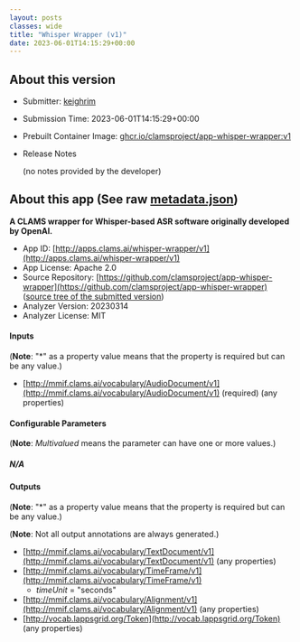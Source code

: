 ```yaml
---
layout: posts
classes: wide
title: "Whisper Wrapper (v1)"
date: 2023-06-01T14:15:29+00:00
---
```

## About this version

* Submitter: [keighrim](https://github.com/keighrim)
* Submission Time: 2023-06-01T14:15:29+00:00
* Prebuilt Container Image: [ghcr.io/clamsproject/app-whisper-wrapper:v1](https://github.com/clamsproject/app-whisper-wrapper/pkgs/container/app-whisper-wrapper/v1)
* Release Notes

    (no notes provided by the developer)

## About this app (See raw [metadata.json](metadata.json))

**A CLAMS wrapper for Whisper-based ASR software originally developed by OpenAI.**

* App ID: [http://apps.clams.ai/whisper-wrapper/v1](http://apps.clams.ai/whisper-wrapper/v1)
* App License: Apache 2.0
* Source Repository: [https://github.com/clamsproject/app-whisper-wrapper](https://github.com/clamsproject/app-whisper-wrapper) ([source tree of the submitted version](https://github.com/clamsproject/app-whisper-wrapper/tree/v1))
* Analyzer Version: 20230314
* Analyzer License: MIT


#### Inputs
(**Note**: "*" as a property value means that the property is required but can be any value.)

* [http://mmif.clams.ai/vocabulary/AudioDocument/v1](http://mmif.clams.ai/vocabulary/AudioDocument/v1)  (required)
(any properties)


#### Configurable Parameters
(**Note**: _Multivalued_ means the parameter can have one or more values.)

##### N/A


#### Outputs
(**Note**: "*" as a property value means that the property is required but can be any value.)

(**Note**: Not all output annotations are always generated.)

* [http://mmif.clams.ai/vocabulary/TextDocument/v1](http://mmif.clams.ai/vocabulary/TextDocument/v1) 
(any properties)
* [http://mmif.clams.ai/vocabulary/TimeFrame/v1](http://mmif.clams.ai/vocabulary/TimeFrame/v1) 
    * _timeUnit_ = "seconds"
* [http://mmif.clams.ai/vocabulary/Alignment/v1](http://mmif.clams.ai/vocabulary/Alignment/v1) 
(any properties)
* [http://vocab.lappsgrid.org/Token](http://vocab.lappsgrid.org/Token) 
(any properties)
